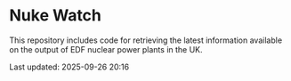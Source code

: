 # Nuke Watch

This repository includes code for retrieving the latest information available on the output of EDF nuclear power plants in the UK.

Last updated: 2025-09-26 20:16